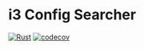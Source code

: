 # i3 Config Searcher

[![Rust](https://github.com/dmweis/daily-tracker/workflows/Rust/badge.svg)](https://github.com/dmweis/daily-tracker/actions)
[![codecov](https://codecov.io/gh/dmweis/daily-tracker/branch/main/graph/badge.svg)](https://codecov.io/gh/dmweis/daily-tracker)
